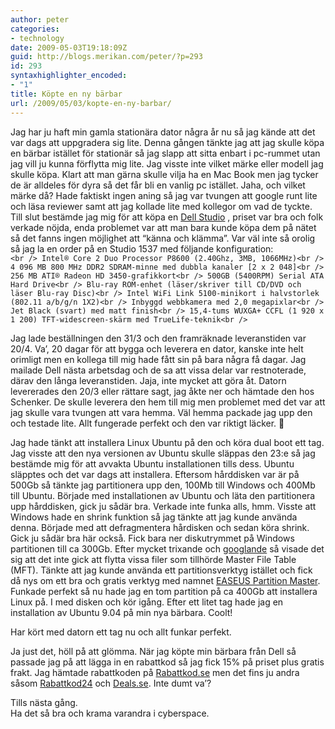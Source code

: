 ```yaml
---
author: peter
categories:
- technology
date: 2009-05-03T19:18:09Z
guid: http://blogs.merikan.com/peter/?p=293
id: 293
syntaxhighlighter_encoded:
- "1"
title: Köpte en ny bärbar
url: /2009/05/03/kopte-en-ny-barbar/
---
```


Jag har ju haft min gamla stationära dator några år nu så jag kände att det var dags att uppgradera sig lite. Denna gången tänkte jag att jag skulle köpa en bärbar istället för stationär så jag slapp att sitta enbart i pc-rummet utan jag vill ju kunna förflytta mig lite. Jag visste inte vilket märke eller modell jag skulle köpa. Klart att man gärna skulle vilja ha en Mac Book men jag tycker de är alldeles för dyra så det får bli en vanlig pc istället. Jaha, och vilket märke då? Hade faktiskt ingen aning så jag var tvungen att google runt lite och läsa reviewer samt att jag kollade lite med kollegor om vad de tyckte. Till slut bestämde jag mig för att köpa en [Dell Studio](http://www1.euro.dell.com/content/products/productdetails.aspx/laptop-studio-1555?c=se&l=sv&s=dhs&cs=sedhs1) , priset var bra och folk verkade nöjda, enda problemet var att man bara kunde köpa dem på nätet så det fanns ingen möjlighet att &#8220;känna och klämma&#8221;. Var väl inte så orolig så jag la en order på en Studio 1537 med följande konfiguration:  
`<br />
Intel® Core 2 Duo Processor P8600 (2.40Ghz, 3MB, 1066MHz)<br />
4 096 MB 800 MHz DDR2 SDRAM-minne med dubbla kanaler [2 x 2 048]<br />
256 MB ATI® Radeon HD 3450-grafikkort<br />
500GB (5400RPM) Serial ATA Hard Drive<br />
Blu-ray ROM-enhet (läser/skriver till CD/DVD och läser Blu-ray Disc)<br />
Intel WiFi Link 5100-minikort i halvstorlek (802.11 a/b/g/n 1X2)<br />
Inbyggd webbkamera med 2,0 megapixlar<br />
Jet Black (svart) med matt finish<br />
15,4-tums WUXGA+ CCFL (1 920 x 1 200) TFT-widescreen-skärm med TrueLife-teknik<br />
` 

Jag lade beställningen den 31/3 och den framräknade leveranstiden var 20/4. Va&#8217;, 20 dagar för att bygga och leverera en dator, kanske inte helt orimligt men en kollega till mig hade fått sin på bara några få dagar. Jag mailade Dell nästa arbetsdag och de sa att vissa delar var restnoterade, därav den långa leveranstiden. Jaja, inte mycket att göra åt. Datorn levererades den 20/3 eller rättare sagt, jag åkte ner och hämtade den hos Schenker. De skulle leverera den hem till mig men problemet med det var att jag skulle vara tvungen att vara hemma. Väl hemma packade jag upp den och testade lite. Allt fungerade perfekt och den var riktigt läcker. 🙂

Jag hade tänkt att installera Linux Ubuntu på den och köra dual boot ett tag. Jag visste att den nya versionen av Ubuntu skulle släppas den 23:e så jag bestämde mig för att avvakta Ubuntu installationen tills dess. Ubuntu släpptes och det var dags att installera. Eftersom hårddisken var är på 500Gb så tänkte jag partitionera upp den, 100Mb till Windows och 400Mb till Ubuntu. Började med installationen av Ubuntu och läta den partitionera upp hårddisken, gick ju sådär bra. Verkade inte funka alls, hmm. Visste att Windows hade en shrink funktion så jag tänkte att jag kunde använda denna. Började med att defragmentera hårdisken och sedan köra shrink. Gick ju sådär bra här också. Fick bara ner diskutrymmet på Windows partitionen till ca 300Gb. Efter mycket trixande och [googlande](http://www.howtogeek.com/howto/windows-vista/working-around-windows-vistas-shrink-volume-inadequacy-problems/) så visade det sig att det inte gick att flytta vissa filer som tillhörde Master File Table (MFT). Tänkte att jag kunde använda ett partitionsverktyg istället och fick då nys om ett bra och gratis verktyg med namnet [EASEUS Partition Master](http://www.partition-tool.com/). Funkade perfekt så nu hade jag en tom partition på ca 400Gb att installera Linux på. I med disken och kör igång. Efter ett litet tag hade jag en installation av Ubuntu 9.04 på min nya bärbara. Coolt!

Har kört med datorn ett tag nu och allt funkar perfekt.

Ja just det, höll på att glömma. När jag köpte min bärbara från Dell så passade jag på att lägga in en rabattkod så jag fick 15% på priset plus gratis frakt. Jag hämtade rabattkoden på [Rabattkod.se](http://www.rabattkod.se/) men det fins ju andra såsom [Rabattkod24](http://www.rabatt24.se/) och [Deals.se](http://www.deals.se/). Inte dumt va&#8217;?

Tills nästa gång.  
Ha det så bra och krama varandra i cyberspace.